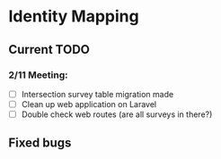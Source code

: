 # Identity Mapping

## Current TODO

### 2/11 Meeting:
  - [ ] Intersection survey table migration made
  - [ ] Clean up web application on Laravel
  - [ ] Double check web routes (are all surveys in there?)

## Fixed bugs
 

